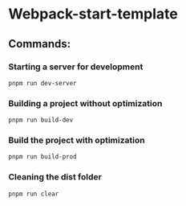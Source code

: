 # Webpack-start-template

## Commands:

### Starting a server for development

```shell
pnpm run dev-server
```

### Building a project without optimization

```shell
pnpm run build-dev
```

### Build the project with optimization

```shell
pnpm run build-prod
```

### Cleaning the dist folder

```shell
pnpm run clear
```
